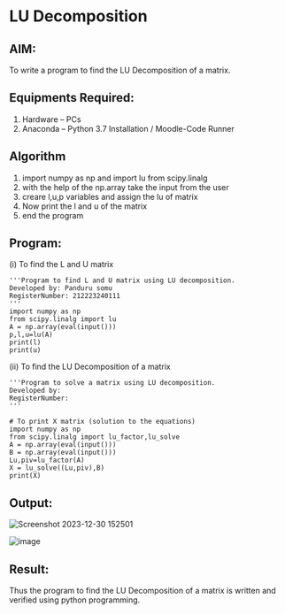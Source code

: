 # LU Decomposition 

## AIM:
To write a program to find the LU Decomposition of a matrix.

## Equipments Required:
1. Hardware – PCs
2. Anaconda – Python 3.7 Installation / Moodle-Code Runner

## Algorithm
1. import numpy as np and import lu from scipy.linalg
2. with the help of the np.array take the input from the user
3. creare l,u,p  variables and assign the lu of matrix 
4. Now print the l and u of the matrix
5. end the program

## Program:
(i) To find the L and U matrix
```
'''Program to find L and U matrix using LU decomposition.
Developed by: Panduru somu
RegisterNumber: 212223240111
'''
import numpy as np
from scipy.linalg import lu
A = np.array(eval(input()))
p,l,u=lu(A)
print(l)
print(u)
```
(ii) To find the LU Decomposition of a matrix
```
'''Program to solve a matrix using LU decomposition.
Developed by: 
RegisterNumber: 
'''

# To print X matrix (solution to the equations)
import numpy as np
from scipy.linalg import lu_factor,lu_solve
A = np.array(eval(input()))
B = np.array(eval(input()))
Lu,piv=lu_factor(A)
X = lu_solve((Lu,piv),B)
print(X)
```

## Output:
![Screenshot 2023-12-30 152501](https://github.com/Pandurusomu/LU-Decomposition/assets/148988619/13a24859-cd73-48d6-8b60-cb50d91f7336)

![image](https://github.com/Pandurusomu/LU-Decomposition/assets/148988619/fdb02da6-a68d-425a-aab4-246060415a31)

## Result:
Thus the program to find the LU Decomposition of a matrix is written and verified using python programming.

